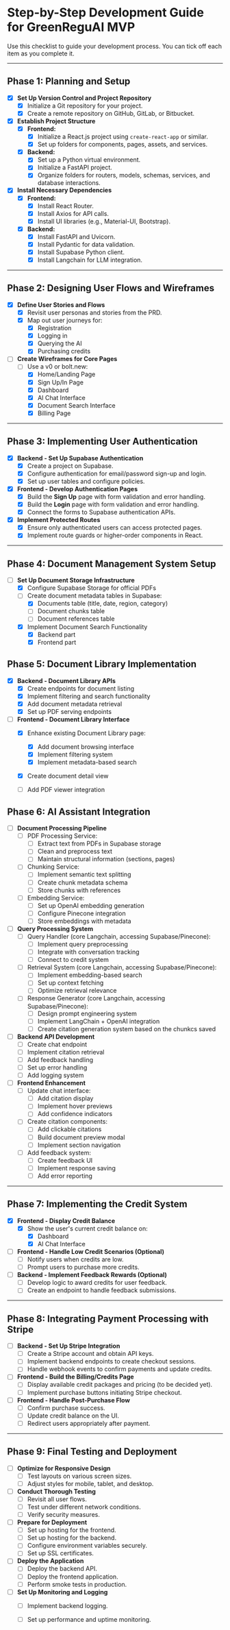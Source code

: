 # Step-by-Step Development Guide for GreenReguAI MVP

Use this checklist to guide your development process. You can tick off each item as you complete it.

---

## Phase 1: Planning and Setup

- [x]  **Set Up Version Control and Project Repository**
    - [x]  Initialize a Git repository for your project.
    - [x]  Create a remote repository on GitHub, GitLab, or Bitbucket.
- [x]  **Establish Project Structure**
    - [x]  **Frontend:**
        - [x]  Initialize a React.js project using `create-react-app` or similar.
        - [x]  Set up folders for components, pages, assets, and services.
    - [x]  **Backend:**
        - [x]  Set up a Python virtual environment.
        - [x]  Initialize a FastAPI project.
        - [x]  Organize folders for routers, models, schemas, services, and database interactions.
- [x]  **Install Necessary Dependencies**
    - [x]  **Frontend:**
        - [x]  Install React Router.
        - [x]  Install Axios for API calls.
        - [x]  Install UI libraries (e.g., Material-UI, Bootstrap).
    - [x]  **Backend:**
        - [x]  Install FastAPI and Uvicorn.
        - [x]  Install Pydantic for data validation.
        - [x]  Install Supabase Python client.
        - [x]  Install Langchain for LLM integration.

---

## Phase 2: Designing User Flows and Wireframes

- [x]  **Define User Stories and Flows**
    - [x]  Revisit user personas and stories from the PRD.
    - [x]  Map out user journeys for:
        - [x]  Registration
        - [x]  Logging in
        - [x]  Querying the AI
        - [x]  Purchasing credits
- [ ]  **Create Wireframes for Core Pages**
    - [ ]  Use a v0 or bolt.new:
        - [x]  Home/Landing Page
        - [x]  Sign Up/In Page
        - [x]  Dashboard
        - [x]  AI Chat Interface
        - [x]  Document Search Interface
        - [x]  Billing Page

---

## Phase 3: Implementing User Authentication

- [x]  **Backend - Set Up Supabase Authentication**
    - [x]  Create a project on Supabase.
    - [x]  Configure authentication for email/password sign-up and login.
    - [x]  Set up user tables and configure policies.
- [x]  **Frontend - Develop Authentication Pages**
    - [x]  Build the **Sign Up** page with form validation and error handling.
    - [x]  Build the **Login** page with form validation and error handling.
    - [x]  Connect the forms to Supabase authentication APIs.
- [x]  **Implement Protected Routes**
    - [x]  Ensure only authenticated users can access protected pages.
    - [x]  Implement route guards or higher-order components in React.

---

## Phase 4: Document Management System Setup

- [ ]  **Set Up Document Storage Infrastructure**
    - [x]  Configure Supabase Storage for official PDFs
    - [ ]  Create document metadata tables in Supabase:
        - [x]  Documents table (title, date, region, category)
        - [ ]  Document chunks table
        - [ ]  Document references table
    - [x]  Implement Document Search Functionality
        - [x]  Backend part
        - [x]  Frontend part

## Phase 5: Document Library Implementation

- [x]  **Backend - Document Library APIs**
    - [x]  Create endpoints for document listing
    - [x]  Implement filtering and search functionality
    - [x]  Add document metadata retrieval
    - [x]  Set up PDF serving endpoints

- [ ]  **Frontend - Document Library Interface**
    - [x]  Enhance existing Document Library page:
        - [x]  Add document browsing interface
        - [x]  Implement filtering system
        - [x]  Implement metadata-based search
    - [x]  Create document detail view
    - [ ]  Add PDF viewer integration


## Phase 6: AI Assistant Integration

- [ ]  **Document Processing Pipeline**
    - [ ]  PDF Processing Service:
        - [ ]  Extract text from PDFs in Supabase storage
        - [ ]  Clean and preprocess text
        - [ ]  Maintain structural information (sections, pages)
    - [ ]  Chunking Service:
        - [ ]  Implement semantic text splitting
        - [ ]  Create chunk metadata schema
        - [ ]  Store chunks with references
    - [ ]  Embedding Service:
        - [ ]  Set up OpenAI embedding generation
        - [ ]  Configure Pinecone integration
        - [ ]  Store embeddings with metadata

- [ ]  **Query Processing System**
    - [ ]  Query Handler (core Langchain, accessing Supabase/Pinecone):
        - [ ]  Implement query preprocessing
        - [ ]  Integrate with conversation tracking
        - [ ]  Connect to credit system
    - [ ]  Retrieval System (core Langchain, accessing Supabase/Pinecone):
        - [ ]  Implement embedding-based search
        - [ ]  Set up context fetching
        - [ ]  Optimize retrieval relevance
    - [ ]  Response Generator (core Langchain, accessing Supabase/Pinecone):
        - [ ]  Design prompt engineering system
        - [ ]  Implement LangChain + OpenAI integration
        - [ ]  Create citation generation system based on the chunkcs saved

- [ ]  **Backend API Development**
    - [ ]  Create chat endpoint
    - [ ]  Implement citation retrieval
    - [ ]  Add feedback handling
    - [ ]  Set up error handling
    - [ ]  Add logging system

- [ ]  **Frontend Enhancement**
    - [ ]  Update chat interface:
        - [ ]  Add citation display
        - [ ]  Implement hover previews
        - [ ]  Add confidence indicators
    - [ ]  Create citation components:
        - [ ]  Add clickable citations
        - [ ]  Build document preview modal
        - [ ]  Implement section navigation
    - [ ]  Add feedback system:
        - [ ]  Create feedback UI
        - [ ]  Implement response saving
        - [ ]  Add error reporting

---

## Phase 7: Implementing the Credit System

- [x]  **Frontend - Display Credit Balance**
    - [x]  Show the user's current credit balance on:
        - [x]  Dashboard
        - [x]  AI Chat Interface
- [ ]  **Frontend - Handle Low Credit Scenarios (Optional)**
    - [ ]  Notify users when credits are low.
    - [ ]  Prompt users to purchase more credits.
- [ ]  **Backend - Implement Feedback Rewards (Optional)**
    - [ ]  Develop logic to award credits for user feedback.
    - [ ]  Create an endpoint to handle feedback submissions.

---

## Phase 8: Integrating Payment Processing with Stripe

- [ ]  **Backend - Set Up Stripe Integration**
    - [ ]  Create a Stripe account and obtain API keys.
    - [ ]  Implement backend endpoints to create checkout sessions.
    - [ ]  Handle webhook events to confirm payments and update credits.
- [ ]  **Frontend - Build the Billing/Credits Page**
    - [ ]  Display available credit packages and pricing (to be decided yet).
    - [ ]  Implement purchase buttons initiating Stripe checkout.
- [ ]  **Frontend - Handle Post-Purchase Flow**
    - [ ]  Confirm purchase success.
    - [ ]  Update credit balance on the UI.
    - [ ]  Redirect users appropriately after payment.

---

## Phase 9: Final Testing and Deployment
- [ ]  **Optimize for Responsive Design**
    - [ ]  Test layouts on various screen sizes.
    - [ ]  Adjust styles for mobile, tablet, and desktop.
- [ ]  **Conduct Thorough Testing**
    - [ ]  Revisit all user flows.
    - [ ]  Test under different network conditions.
    - [ ]  Verify security measures.
- [ ]  **Prepare for Deployment**
    - [ ]  Set up hosting for the frontend.
    - [ ]  Set up hosting for the backend.
    - [ ]  Configure environment variables securely.
    - [ ]  Set up SSL certificates.
- [ ]  **Deploy the Application**
    - [ ]  Deploy the backend API.
    - [ ]  Deploy the frontend application.
    - [ ]  Perform smoke tests in production.
- [ ]  **Set Up Monitoring and Logging**
    - [ ]  Implement backend logging.
    - [ ]  Set up performance and uptime monitoring.


